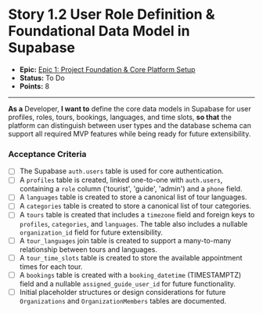 # Story 1.2 User Role Definition & Foundational Data Model in Supabase

- **Epic:** [Epic 1: Project Foundation & Core Platform Setup](https://www.notion.so/Epic-1-Project-Foundation-Core-Platform-Setup-e61649472398458995543c535414c53c)
- **Status:** To Do
- **Points:** 8

---

**As a** Developer, **I want to** define the core data models in Supabase for user profiles, roles, tours, bookings, languages, and time slots, **so that** the platform can distinguish between user types and the database schema can support all required MVP features while being ready for future extensibility.

### Acceptance Criteria

- [ ] The Supabase `auth.users` table is used for core authentication.
- [ ] A `profiles` table is created, linked one-to-one with `auth.users`, containing a `role` column ('tourist', 'guide', 'admin') and a `phone` field.
- [ ] A `languages` table is created to store a canonical list of tour languages.
- [ ] A `categories` table is created to store a canonical list of tour categories.
- [ ] A `tours` table is created that includes a `timezone` field and foreign keys to `profiles`, `categories`, and `languages`. The table also includes a nullable `organization_id` field for future extensibility.
- [ ] A `tour_languages` join table is created to support a many-to-many relationship between tours and languages.
- [ ] A `tour_time_slots` table is created to store the available appointment times for each tour.
- [ ] A `bookings` table is created with a `booking_datetime` (TIMESTAMPTZ) field and a nullable `assigned_guide_user_id` for future functionality.
- [ ] Initial placeholder structures or design considerations for future `Organizations` and `OrganizationMembers` tables are documented. 
